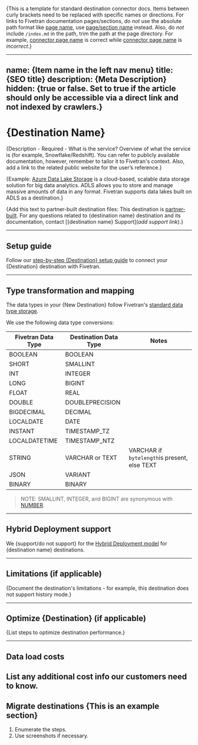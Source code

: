{This is a template for standard destination connector docs. Items between curly brackets need to be replaced with specific names or directions. For links to Fivetran documentation pages/sections, do _not_ use the absolute path format like [page name](https://fivetran.com/docs/...), use [page/section name](/docs/...) instead. Also, do _not_ include `/index.md` in the path, trim the path at the page directory. For example,  [connector page name](/docs/connectors/applications/some-connector) is correct while [connector page name](/docs/connectors/applications/some-connector/index.md) is _incorrect_.}

---
name: {Item name in the left nav menu}
title: {SEO title}
description: {Meta Description}
hidden: {true or false. Set to true if the article should only be accessible via a direct link and not indexed by crawlers.}
---

# {Destination Name}

{Description - Required - What is the service? Overview of what the service is (for example, Snowflake/Redshift). You can refer to publicly available documentation, however, remember to tailor it to Fivetran's context. Also, add a link to the related public website for the user’s reference.}

{Example: [Azure Data Lake Storage](https://azure.microsoft.com/en-gb/products/storage/data-lake-storage/) is a cloud-based, scalable data storage solution for big data analytics. ADLS allows you to store and manage massive amounts of data in any format. Fivetran supports data lakes built on ADLS as a destination.}

{Add this text to partner-built destination files: This destination is [partner-built](/docs/partner-built-program). For any questions related to {destination name} destination and its documentation, contact [{destination name} Support](_add support link_).}

------------------

## Setup guide

Follow our [step-by-step {Destination} setup guide](/docs/{path}/setup-guide) to connect your {Destination} destination with Fivetran.

------------------

## Type transformation and mapping

The data types in your {New Destination} follow Fivetran's [standard data type storage](/docs/destinations#datatypes).

We use the following data type conversions: <The following is an example>

| Fivetran Data Type | Destination Data Type | Notes |
| - | - | - |
| BOOLEAN | BOOLEAN | |
| SHORT | SMALLINT | |
| INT | INTEGER | |
| LONG | BIGINT | |
| FLOAT | REAL | |
| DOUBLE | DOUBLEPRECISION | |
| BIGDECIMAL | DECIMAL | |
| LOCALDATE | DATE | |
| INSTANT | TIMESTAMP_TZ | |
| LOCALDATETIME | TIMESTAMP_NTZ | |
| STRING | VARCHAR or TEXT | VARCHAR if `bytelength`is present, else TEXT |
| JSON | VARIANT | |
| BINARY | BINARY | |

<Example content>

> NOTE: SMALLINT, INTEGER, and BIGINT are synonymous with [NUMBER](https://docs.snowflake.com/en/sql-reference/data-types-numeric.html#int-integer-bigint-smallint-tinyint-byteint).

------------------

## Hybrid Deployment support

We {support/do not support} for the [Hybrid Deployment model](/docs/core-concepts/architecture/hybrid-deployment) for {destination name} destinations.

------------------

## Limitations (if applicable)

{Document the destination's limitations - for example, this destination does not support history mode.}

------------------

## Optimize {Destination} (if applicable)
{List steps to optimize destination performance.}

------------------

## Data load costs

List any additional cost info our customers need to know.
------------------

## Migrate destinations {This is an example section}

1. Enumerate the steps.
2. Use screenshots if necessary.